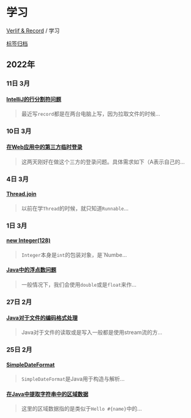 # 学习

[Verlif & Record](../index.md) / 学习

[标签归档](../tags.md)

## __2022年__

### 11日 __3月__

#### [IntelliJ的行分割符问题](../docs/学习/Idea的行分割符.md)

> 最近写`record`都是在两台电脑上写，因为拉取文件的时候...

### 10日 __3月__

#### [在Web应用中的第三方临时登录](../docs/学习/临时三方登录.md)

> 这两天刚好在做这个三方的登录问题。具体需求如下（A表示自己的...

### 4日 __3月__

#### [Thread.join](../docs/学习/Thread.join.md)

> 以前在学`Thread`的时候，就只知道`Runnable`...

### 1日 __3月__

#### [new Integer(128)](../docs/学习/Integer128.md)

> `Integer`本身是`int`的包装对象，是`Numbe...

#### [Java中的浮点数问题](../docs/学习/Java中的浮点数问题.md)

> 一般情况下，我们会使用`double`或是`float`来作...

### 27日 __2月__

#### [Java对于文件的编码格式处理](../docs/学习/Java对于文件的编码格式处理.md)

> Java对于文件的读取或是写入一般都是使用stream流的方...

### 25日 __2月__

#### [SimpleDateFormat](../docs/学习/SimpleDateFormat.md)

> `SimpleDateFormat`是Java用于构造与解析...

#### [在Java中提取字符串中的区域数据](../docs/学习/使用Java提取字符串中的区域数据.md)

> 这里的区域数据指的是类似于`Hello #{name}`中的...

